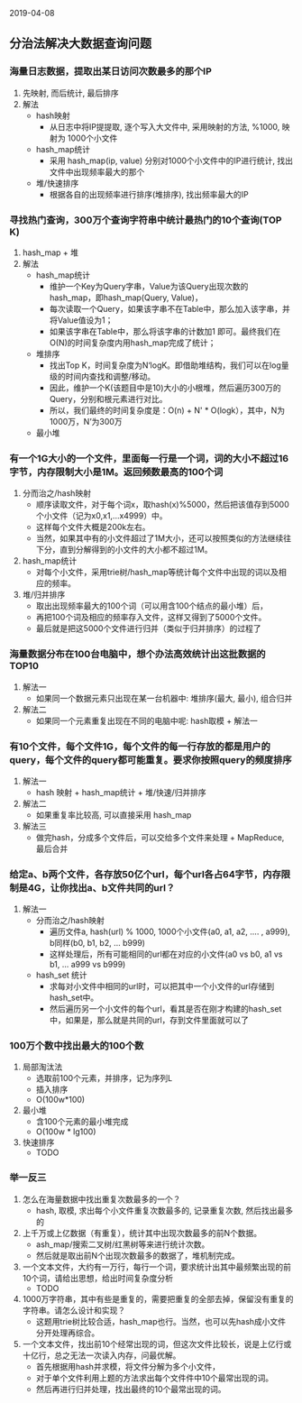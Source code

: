 2019-04-08

## 分治法解决大数据查询问题

### 海量日志数据，提取出某日访问次数最多的那个IP
1. 先映射, 而后统计, 最后排序
2. 解法   
    - hash映射
        - 从日志中将IP提提取, 逐个写入大文件中, 采用映射的方法, %1000, 映射为 1000个小文件
    - hash_map统计
        - 采用 hash_map(ip, value) 分别对1000个小文件中的IP进行统计, 找出文件中出现频率最大的那个
    - 堆/快速排序
        - 根据各自的出现频率进行排序(堆排序), 找出频率最大的IP
        
### 寻找热门查询，300万个查询字符串中统计最热门的10个查询(TOP K)
1. hash_map + 堆
2. 解法
    - hash_map统计 
        - 维护一个Key为Query字串，Value为该Query出现次数的hash_map，即hash_map(Query, Value)，
        - 每次读取一个Query，如果该字串不在Table中，那么加入该字串，并将Value值设为1；
        - 如果该字串在Table中，那么将该字串的计数加1 即可。最终我们在O(N)的时间复杂度内用hash_map完成了统计；
    - 堆排序
        - 找出Top K，时间复杂度为N‘logK。即借助堆结构，我们可以在log量级的时间内查找和调整/移动。
        - 因此，维护一个K(该题目中是10)大小的小根堆，然后遍历300万的Query，分别和根元素进行对比。
        - 所以，我们最终的时间复杂度是：O(n) + N' * O(logk），其中，N为1000万，N’为300万
    - 最小堆

### 有一个1G大小的一个文件，里面每一行是一个词，词的大小不超过16字节，内存限制大小是1M。返回频数最高的100个词
1. 分而治之/hash映射 
    - 顺序读取文件，对于每个词x，取hash(x)%5000，然后把该值存到5000个小文件（记为x0,x1,...x4999）中。
    - 这样每个文件大概是200k左右。
    - 当然，如果其中有的小文件超过了1M大小，还可以按照类似的方法继续往下分，直到分解得到的小文件的大小都不超过1M。
2. hash_map统计 
    - 对每个小文件，采用trie树/hash_map等统计每个文件中出现的词以及相应的频率。
3. 堆/归并排序 
    - 取出出现频率最大的100个词（可以用含100个结点的最小堆）后，
    - 再把100个词及相应的频率存入文件，这样又得到了5000个文件。
    - 最后就是把这5000个文件进行归并（类似于归并排序）的过程了
    

### 海量数据分布在100台电脑中，想个办法高效统计出这批数据的TOP10
1. 解法一
    - 如果同一个数据元素只出现在某一台机器中: 堆排序(最大, 最小), 组合归并
2. 解法二
    - 如果同一个元素重复出现在不同的电脑中呢: hash取模 + 解法一

### 有10个文件，每个文件1G，每个文件的每一行存放的都是用户的query，每个文件的query都可能重复。要求你按照query的频度排序
1. 解法一
    - hash 映射 + hash_map统计 + 堆/快速/归并排序
2. 解法二
    - 如果重复率比较高, 可以直接采用 hash_map
3. 解法三
    - 做完hash，分成多个文件后，可以交给多个文件来处理 + MapReduce, 最后合并

### 给定a、b两个文件，各存放50亿个url，每个url各占64字节，内存限制是4G，让你找出a、b文件共同的url？
1. 解法一
    - 分而治之/hash映射
        - 遍历文件a, hash(url) % 1000, 1000个小文件(a0, a1, a2, .... , a999), b同样(b0, b1, b2, ... b999)
        - 这样处理后，所有可能相同的url都在对应的小文件(a0 vs b0, a1 vs b1, ... a999 vs b999)
    - hash_set 统计
        - 求每对小文件中相同的url时，可以把其中一个小文件的url存储到hash_set中。
        - 然后遍历另一个小文件的每个url，看其是否在刚才构建的hash_set中，如果是，那么就是共同的url，存到文件里面就可以了

### 100万个数中找出最大的100个数
1. 局部淘汰法
    - 选取前100个元素，并排序，记为序列L
    - 插入排序
    - O(100w*100)
2. 最小堆
    - 含100个元素的最小堆完成
    - O(100w * lg100)
3. 快速排序
    - TODO
    
### 举一反三
1. 怎么在海量数据中找出重复次数最多的一个？
    - hash, 取模, 求出每个小文件重复次数最多的, 记录重复次数, 然后找出最多的
2. 上千万或上亿数据（有重复），统计其中出现次数最多的前N个数据。
    - ash_map/搜索二叉树/红黑树等来进行统计次数。
    - 然后就是取出前N个出现次数最多的数据了，堆机制完成。
3. 一个文本文件，大约有一万行，每行一个词，要求统计出其中最频繁出现的前10个词，请给出思想，给出时间复杂度分析
    - TODO
4. 1000万字符串，其中有些是重复的，需要把重复的全部去掉，保留没有重复的字符串。请怎么设计和实现？
    - 这题用trie树比较合适，hash_map也行。当然，也可以先hash成小文件分开处理再综合。
5. 一个文本文件，找出前10个经常出现的词，但这次文件比较长，说是上亿行或十亿行，总之无法一次读入内存，问最优解。
    - 首先根据用hash并求模，将文件分解为多个小文件，
    - 对于单个文件利用上题的方法求出每个文件件中10个最常出现的词。
    - 然后再进行归并处理，找出最终的10个最常出现的词。